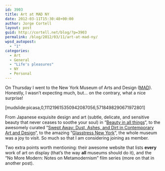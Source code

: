 ```yaml
---
id: 3903
title: Art at MAD NY
date: 2012-03-11T15:30:48+00:00
author: Jorge Cortell
layout: post
guid: http://cortell.net/blog/?p=3903
permalink: /blog/2012/03/11/art-at-mad-ny/
wpsd_autopost:
  - "1"
categories:
  - Art
  - General
  - "Life's pleasures"
  - NY
  - Personal
---
```

On Thursday I went to the New York Museum of Arts and Design (<a title="http://www.madmuseum.org/" href="http://www.madmuseum.org/" target="_blank">MAD</a>). Honestly, I wasn&#8217;t expecting much, but&#8230; on the contrary, what a nice surprise!

[mudslide:picasa,0,111219615350942087056,5718498290671972801]

From Japanese exquisite design and art (subtle, delicate, and sensitive beauty that never ceases to soothe your soul) in &#8220;<a title="http://www.madmuseum.org/null/exh/beauty-all-things" href="http://www.madmuseum.org/null/exh/beauty-all-things" target="_blank">Beauty in all things</a>&#8220;, to the awesomely curated &#8220;<a title="http://www.madmuseum.org/null/exh/swept-away" href="http://www.madmuseum.org/null/exh/swept-away" target="_blank">Swept Away: Dust, Ashes, and Dirt in Contemporary Art and Design</a>&#8220;, to the amazing &#8220;<a title="http://www.madmuseum.org/null/exh/glasstress-new-york" href="http://www.madmuseum.org/null/exh/glasstress-new-york" target="_blank">Glasstress New York</a>&#8220;, the whole museum was a joy to visit. So much so that I am considering joining as member.

Two extra points worth mentioning: their awesome website that lists **every** work of art on display (that&#8217;s the way **all** museums should do it), and the &#8220;No More Modern: Notes on Metamodernism&#8221; film series (more on that in another post).